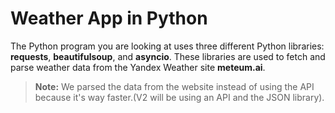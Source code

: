# Weather App in Python

The Python program you are looking at uses three different Python libraries: **requests**, **beautifulsoup**, and **asyncio**. These libraries are used to fetch and parse weather data from the Yandex Weather site **meteum.ai**.

> **Note:** We parsed the data from the website instead of using the API because it's way faster.(V2 will be using an API and the JSON library).